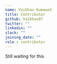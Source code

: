 ```yaml
---
name: Vaibhav Kumawat
title: Contributor
github: Va16hav07
twitter: ""
linkedin: ""
slack: ""
joining_date: ""
role : contributor
---
```


Still waiting for this
